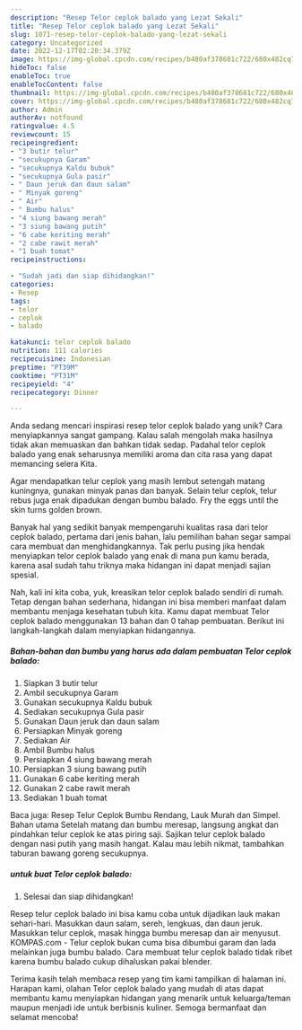 ```yaml
---
description: "Resep Telor ceplok balado yang Lezat Sekali"
title: "Resep Telor ceplok balado yang Lezat Sekali"
slug: 1071-resep-telor-ceplok-balado-yang-lezat-sekali
category: Uncategorized
date: 2022-12-17T02:20:34.379Z
image: https://img-global.cpcdn.com/recipes/b480af378681c722/680x482cq70/telor-ceplok-balado-foto-resep-utama.jpg
hideToc: false
enableToc: true
enableTocContent: false
thumbnail: https://img-global.cpcdn.com/recipes/b480af378681c722/680x482cq70/telor-ceplok-balado-foto-resep-utama.jpg
cover: https://img-global.cpcdn.com/recipes/b480af378681c722/680x482cq70/telor-ceplok-balado-foto-resep-utama.jpg
author: Admin
authorAv: notfound
ratingvalue: 4.5
reviewcount: 15
recipeingredient:
- "3 butir telur"
- "secukupnya Garam"
- "secukupnya Kaldu bubuk"
- "secukupnya Gula pasir"
- " Daun jeruk dan daun salam"
- " Minyak goreng"
- " Air"
- " Bumbu halus"
- "4 siung bawang merah"
- "3 siung bawang putih"
- "6 cabe keriting merah"
- "2 cabe rawit merah"
- "1 buah tomat"
recipeinstructions:

- "Sudah jadi dan siap dihidangkan!"
categories:
- Resep
tags:
- telor
- ceplok
- balado

katakunci: telor ceplok balado 
nutrition: 111 calories
recipecuisine: Indonesian
preptime: "PT39M"
cooktime: "PT31M"
recipeyield: "4"
recipecategory: Dinner

---
```





Anda sedang mencari inspirasi resep telor ceplok balado yang unik? Cara menyiapkannya sangat gampang. Kalau salah mengolah maka hasilnya tidak akan memuaskan dan bahkan tidak sedap. Padahal telor ceplok balado yang enak seharusnya memiliki aroma dan cita rasa yang dapat memancing selera Kita.





Agar mendapatkan telur ceplok yang masih lembut setengah matang kuningnya, gunakan minyak panas dan banyak. Selain telur ceplok, telur rebus juga enak dipadukan dengan bumbu balado. Fry the eggs until the skin turns golden brown.

Banyak hal yang sedikit banyak mempengaruhi kualitas rasa dari telor ceplok balado, pertama dari jenis bahan, lalu pemilihan bahan segar sampai cara membuat dan menghidangkannya. Tak perlu pusing jika hendak menyiapkan telor ceplok balado yang enak di mana pun kamu berada, karena asal sudah tahu triknya maka hidangan ini dapat menjadi sajian spesial.






Nah, kali ini kita coba, yuk, kreasikan telor ceplok balado sendiri di rumah. Tetap dengan bahan sederhana, hidangan ini bisa memberi manfaat dalam membantu menjaga kesehatan tubuh kita. Kamu dapat membuat Telor ceplok balado menggunakan 13 bahan dan 0 tahap pembuatan. Berikut ini langkah-langkah dalam menyiapkan hidangannya.

<!--inarticleads1-->

##### Bahan-bahan dan bumbu yang harus ada dalam pembuatan Telor ceplok balado:

1. Siapkan 3 butir telur
1. Ambil secukupnya Garam
1. Gunakan secukupnya Kaldu bubuk
1. Sediakan secukupnya Gula pasir
1. Gunakan  Daun jeruk dan daun salam
1. Persiapkan  Minyak goreng
1. Sediakan  Air
1. Ambil  Bumbu halus
1. Persiapkan 4 siung bawang merah
1. Persiapkan 3 siung bawang putih
1. Gunakan 6 cabe keriting merah
1. Gunakan 2 cabe rawit merah
1. Sediakan 1 buah tomat


Baca juga: Resep Telur Ceplok Bumbu Rendang, Lauk Murah dan Simpel. Bahan utama Setelah matang dan bumbu meresap, langsung angkat dan pindahkan telur ceplok ke atas piring saji. Sajikan telur ceplok balado dengan nasi putih yang masih hangat. Kalau mau lebih nikmat, tambahkan taburan bawang goreng secukupnya. 

<!--inarticleads2-->

#####  untuk buat Telor ceplok balado:


1. Selesai dan siap dihidangkan!

Resep telur ceplok balado ini bisa kamu coba untuk dijadikan lauk makan sehari-hari. Masukkan daun salam, sereh, lengkuas, dan daun jeruk. Masukkan telur ceplok, masak hingga bumbu meresap dan air menyusut. KOMPAS.com - Telur ceplok bukan cuma bisa dibumbui garam dan lada melainkan juga bumbu balado. Cara membuat telur ceplok balado tidak ribet karena bumbu balado cukup dihaluskan pakai blender. 

Terima kasih telah membaca resep yang tim kami tampilkan di halaman ini. Harapan kami, olahan Telor ceplok balado yang mudah di atas dapat membantu kamu menyiapkan hidangan yang menarik untuk keluarga/teman maupun menjadi ide untuk berbisnis kuliner. Semoga bermanfaat dan selamat mencoba!
